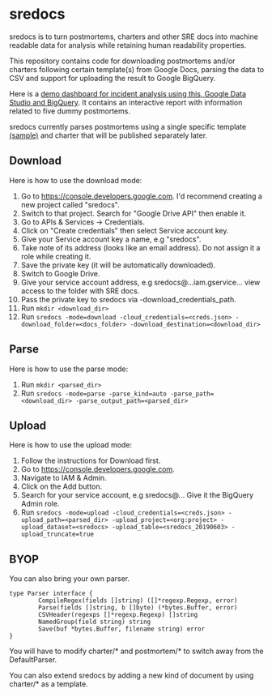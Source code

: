 # sredocs

sredocs is to turn postmortems, charters and other SRE docs into machine readable data for analysis while retaining human readability properties.

This repository contains code for downloading postmortems and/or charters following certain template(s) from Google Docs, parsing the data to CSV and support for uploading the result to Google BigQuery.

Here is a [demo dashboard for incident analysis using this, Google Data Studio and BigQuery](http://datastudio.google.com/reporting/81474668-0f5e-409b-9508-51bd38a5321c). It contains an interactive report with information related to five dummy postmortems.

sredocs currently parses postmortems using a single specific template [(sample)](https://docs.google.com/document/d/15Vyd2b3RYQZ3p6UztfbHWsd0fCzzwa42jwEczwFB8es/preview) and charter that will be published separately later.

## Download

Here is how to use the download mode:

1. Go to https://console.developers.google.com. I'd recommend creating a new project called "sredocs". 
1. Switch to that project. Search for "Google Drive API" then enable it. 
1. Go to APIs & Services -> Credentials. 
1. Click on "Create credentials" then select Service account key. 
1. Give your Service account key a name, e.g "sredocs". 
1. Take note of its address (looks like an email address). Do not assign it a role while creating it. 
1. Save the private key (it will be automatically downloaded). 
1. Switch to Google Drive. 
1. Give your service account address, e.g sredocs@...iam.gservice... view access to the folder with SRE docs.
1. Pass the private key to sredocs via -download_credentials_path.
1. Run `mkdir <download_dir>`
1. Run `sredocs -mode=download -cloud_credentials=<creds.json> -download_folder=<docs_folder> -download_destination=<download_dir>`

## Parse

Here is how to use the parse mode:

1. Run `mkdir <parsed_dir>`
1. Run `sredocs -mode=parse -parse_kind=auto -parse_path=<download_dir> -parse_output_path=<parsed_dir>`

## Upload

Here is how to use the upload mode:

1. Follow the instructions for Download first. 
1. Go to https://console.developers.google.com. 
1. Navigate to IAM & Admin. 
1. Click on the Add button. 
1. Search for your service account, e.g sredocs@... Give it the BigQuery Admin role.
1. Run `sredocs -mode=upload -cloud_credentials=<creds.json> -upload_path=<parsed_dir> -upload_project=<org:project> -upload_dataset=<sredocs> -upload_table=<sredocs_20190603> -upload_truncate=true`

## BYOP

You can also bring your own parser.

~~~~
type Parser interface {
        CompileRegex(fields []string) ([]*regexp.Regexp, error)
        Parse(fields []string, b []byte) (*bytes.Buffer, error)
        CSVHeader(regexps []*regexp.Regexp) []string
        NamedGroup(field string) string
        Save(buf *bytes.Buffer, filename string) error
}
~~~~

You will have to modify charter/* and postmortem/* to switch away from the DefaultParser.

You can also extend sredocs by adding a new kind of document by using charter/* as a template.
